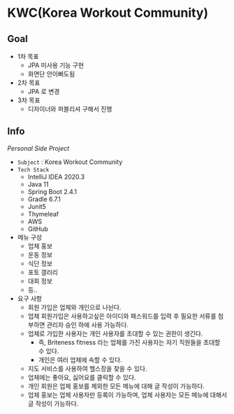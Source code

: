 # KWC(Korea Workout Community)

## Goal

- 1차 목표
  - JPA 미사용 기능 구현
  - 화면단 안이뻐도됨
- 2차 목표
  - JPA 로 변경
- 3차 목표
  - 디자이너와 퍼블리셔 구해서 진행

## Info

_Personal Side Project_

- `Subject` : Korea Workout Community
- `Tech Stack`
  - IntelliJ IDEA 2020.3
  - Java 11
  - Spring Boot 2.4.1
  - Gradle 6.7.1
  - Junit5
  - Thymeleaf
  - AWS
  - GitHub
- 메뉴 구성
  - 업체 홍보
  - 운동 정보
  - 식단 정보
  - 포토 갤러리
  - 대회 정보
  - 등..
- 요구 사항
  - 회원 가입은 업체와 개인으로 나뉜다.
  - 업체 회원가입은 사용하고싶은 아이디와 패스워드를 입력 후 필요한 서류를 첨부하면 관리자 승인 하에 사용 가능하다.
  - 업체로 가입한 사용자는 개인 사용자를 초대할 수 있는 권한이 생긴다.
    - 즉, Briteness fitness 라는 업체를 가진 사용자는 자기 직원들을 초대할 수 있다.
    - 개인은 여러 업체에 속할 수 있다.
  - 지도 서비스를 사용하여 헬스장을 찾을 수 있다.
  - 업체에는 좋아요, 싫어요를 클릭할 수 있다.
  - 개인 회원은 업체 홍보를 제외한 모든 메뉴에 대해 글 작성이 가능하다.
  - 업체 홍보는 업체 사용자만 등록이 가능하며, 업체 사용자는 모든 메뉴에 대해서 글 작성이 가능하다.
 
